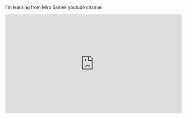 I'm leanring from Miro Samek youtube channel

<iframe width="560" height="315" src="https://www.youtube.com/embed/videoseries?si=aDsEf4Eg0G_wyPqB&amp;list=PLPW8O6W-1chwyTzI3BHwBLbGQoPFxPAPM" title="YouTube video player" frameborder="0" allow="accelerometer; autoplay; clipboard-write; encrypted-media; gyroscope; picture-in-picture; web-share" allowfullscreen></iframe>
